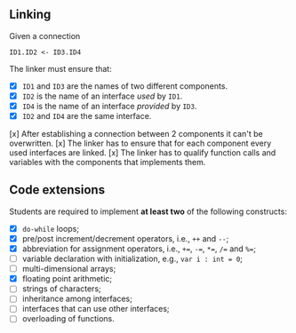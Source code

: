 ## Linking

Given a connection 
```
ID1.ID2 <- ID3.ID4
```
The linker must ensure that:
- [x] `ID1` and `ID3` are the names of two different components.
- [x] `ID2` is the name of an interface *used* by `ID1`.
- [x] `ID4` is the name of an interface *provided* by `ID3`.
- [x] `ID2` and `ID4` are the same interface.

[x] After establishing a connection between 2 components it can't be overwritten.
[x] The linker has to ensure that for each component every used interfaces are linked.
[x] The linker has to qualify function calls and variables with the components that implements them.

## Code extensions

Students are required to implement **at least two** of the following constructs: 
- [x] `do-while` loops;
- [x] pre/post increment/decrement operators, i.e., `++` and `--`;
- [x] abbreviation for assignment operators, i.e., `+=`, `-=`, `*=`, `/=` and `%=`;
- [ ] variable declaration with initialization, e.g., `var i : int = 0`;
- [ ] multi-dimensional arrays;
- [x] floating point arithmetic;
- [ ] strings of characters;
- [ ] inheritance among interfaces;
- [ ] interfaces that can use other interfaces;
- [ ] overloading of functions. 